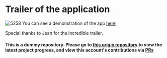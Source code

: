 # Trailer of the application
![5258](https://user-images.githubusercontent.com/83548489/222365717-a9f957e5-cbaf-4ae5-8b46-cfb412d6d674.png)
You can see a demonstration of the app [here](https://drive.google.com/file/d/1MNQZz1LVXOmJAIaYyp5oEred8HmZk34M/view?usp=share_link)

Special thanks to Jean for the incredible trailer.
#### This is a dummy repository. Please go to [this origin repository](https://github.com/jeanyeeee/dining-rc-app) to view the latest project progress, and view this account's contributions via [PRs](https://github.com/jeanyeeee/dining-rc-app/pulls?q=is%3Apr+is%3Aclosed)
